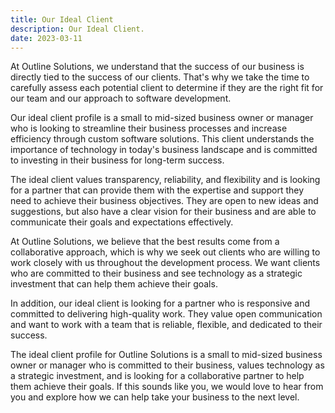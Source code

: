 ```yaml
---
title: Our Ideal Client
description: Our Ideal Client.
date: 2023-03-11
---
```


At Outline Solutions, we understand that the success of our business is directly tied to the success of our clients. That's why we take the time to carefully assess each potential client to determine if they are the right fit for our team and our approach to software development.

Our ideal client profile is a small to mid-sized business owner or manager who is looking to streamline their business processes and increase efficiency through custom software solutions. This client understands the importance of technology in today's business landscape and is committed to investing in their business for long-term success.

The ideal client values transparency, reliability, and flexibility and is looking for a partner that can provide them with the expertise and support they need to achieve their business objectives. They are open to new ideas and suggestions, but also have a clear vision for their business and are able to communicate their goals and expectations effectively.

At Outline Solutions, we believe that the best results come from a collaborative approach, which is why we seek out clients who are willing to work closely with us throughout the development process. We want clients who are committed to their business and see technology as a strategic investment that can help them achieve their goals.

In addition, our ideal client is looking for a partner who is responsive and committed to delivering high-quality work. They value open communication and want to work with a team that is reliable, flexible, and dedicated to their success.

The ideal client profile for Outline Solutions is a small to mid-sized business owner or manager who is committed to their business, values technology as a strategic investment, and is looking for a collaborative partner to help them achieve their goals. If this sounds like you, we would love to hear from you and explore how we can help take your business to the next level.
